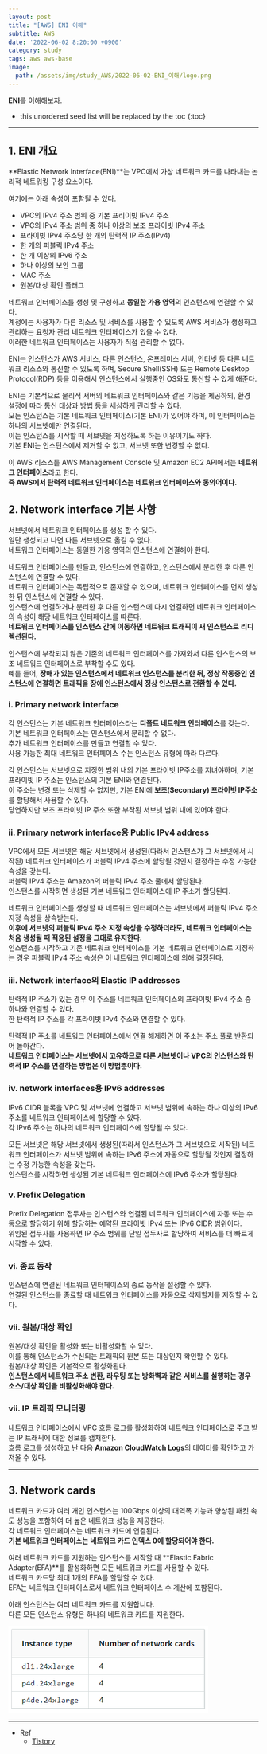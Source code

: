 ```yaml
---
layout: post
title: "[AWS] ENI 이해"
subtitle: AWS
date: '2022-06-02 8:20:00 +0900'
category: study
tags: aws aws-base
image:
  path: /assets/img/study_AWS/2022-06-02-ENI_이해/logo.png
---
```


**ENI**를 이해해보자.

<!--more-->

* this unordered seed list will be replaced by the toc
{:toc}

<hr/>

## 1. ENI 개요

**Elastic Network Interface(ENI)**는 VPC에서 가상 네트워크 카드를 나타내는 논리적 네트워킹 구성 요소이다.

여기에는 아래 속성이 포함될 수 있다.

* VPC의 IPv4 주소 범위 중 기본 프리이빗 IPv4 주소
* VPC의 IPv4 주소 범위 중 하나 이상의 보조 프라이빗 IPv4 주소
* 프라이빗 IPv4 주소당 한 개의 탄력적 IP 주소(IPv4)
* 한 개의 퍼블릭 IPv4 주소
* 한 개 이상의 IPv6 주소
* 하나 이상의 보안 그룹
* MAC 주소
* 원본/대상 확인 플래그

네트워크 인터페이스를 생성 및 구성하고 **동일한 가용 영역**의 인스턴스에 연결할 수 있다.<br>
계정에는 사용자가 다른 리소스 및 서비스를 사용할 수 있도록 AWS 서비스가 생성하고 관리하는 요청자 관리 네트워크 인터페이스가 있을 수 있다.<br>
이러한 네트워크 인터페이스는 사용자가 직접 관리할 수 없다.

ENI는 인스턴스가 AWS 서비스, 다른 인스턴스, 온프레미스 서버, 인터넷 등 다른 네트워크 리소스와 통신할 수 있도록 하며, Secure Shell(SSH) 또는 Remote Desktop Protocol(RDP) 등을 이용해서 인스턴스에서 실행중인 OS와도 통신할 수 있게 해준다.

ENI는 기본적으로 물리적 서버의 네트워크 인터페이스와 같은 기능을 제공하되, 환경 설정에 따라 통신 대상과 방법 등을 세심하게 관리할 수 있다.<br>
모든 인스턴스는 기본 네트워크 인터페이스(기본 ENI)가 있어야 하며, 이 인터페이스는 하나의 서브넷에만 연결된다. <br>
이는 인스턴스를 시작할 때 서브넷을 지정하도록 하는 이유이기도 하다. <br>
기본 ENI는 인스턴스에서 제거할 수 없고, 서브넷 또한 변경할 수 없다.

이 AWS 리소스를 AWS Management Console 및 Amazon EC2 API에서는 **네트워크 인터페이스**라고 한다.<br>
**즉 AWS에서 탄력적 네트워크 인터페이스는 네트워크 인터페이스와 동의어이다.**

## 2. Network interface 기본 사항

서브넷에서 네트워크 인터페이스를 생성 할 수 있다.<br>
일단 생성되고 나면 다른 서브넷으로 옮길 수 없다.<br>
네트워크 인터페이스는 동일한 가용 영역의 인스턴스에 연결해야 한다.

네트워크 인터페이스를 만들고, 인스턴스에 연결하고, 인스턴스에서 분리한 후 다른 인스턴스에 연결할 수 있다.<br>
네트워크 인터페이스는 독립적으로 존재할 수 있으며, 네트워크 인터페이스를 먼저 생성한 뒤 인스턴스에 연결할 수 있다.<br>
인스턴스에 연결하거나 분리한 후 다른 인스턴스에 다시 연결하면 네트워크 인터페이스의 속성이 해당 네트워크 인터페이스를 따른다. <br>
**네트워크 인터페이스를 인스턴스 간에 이동하면 네트워크 트래픽이 새 인스턴스로 리디렉션된다.**

인스턴스에 부착되지 않은 기존의 네트워크 인터페이스를 가져와서 다른 인스턴스의 보조 네트워크 인터페이스로 부착할 수도 있다.<br>
예를 들어, **장애가 있는 인스턴스에서 네트워크 인스턴스를 분리한 뒤, 정상 작동중인 인스턴스에 연결하면 트래픽을 장애 인스턴스에서 정상 인스턴스로 전환할 수 있다.**


### i. Primary network interface

각 인스턴스는 기본 네트워크 인터페이스라는 **디폴트 네트워크 인터페이스**를 갖는다. <br>
기본 네트워크 인터페이스는 인스턴스에서 분리할 수 없다. <br>
추가 네트워크 인터페이스를 만들고 연결할 수 있다. <br>
사용 가능한 최대 네트워크 인터페이스 수는 인스턴스 유형에 따라 다르다.

각 인스턴스는 서브넷으로 지정한 범위 내의 기본 프라이빗 IP주소를 지녀야하며, 기본 프라이빗 IP 주소는 인스턴스의 기본 ENI와 연결된다.<br>
이 주소는 변경 또는 삭제할 수 없지만, 기본 ENI에 **보조(Secondary) 프라이빗 IP주소**를 할당해서 사용할 수 있다.<br>
당연하지만 보조 프라이빗 IP 주소 또한 부착된 서브넷 범위 내에 있어야 한다.

### ii. Primary network interface용 Public IPv4 address

VPC에서 모든 서브넷은 해당 서브넷에서 생성된(따라서 인스턴스가 그 서브넷에서 시작된) 네트워크 인터페이스가 퍼블릭 IPv4 주소에 할당될 것인지 결정하는 수정 가능한 속성을 갖는다. <br>
퍼블릭 IPv4 주소는 Amazon의 퍼블릭 IPv4 주소 풀에서 할당된다. <br>
인스턴스를 시작하면 생성된 기본 네트워크 인터페이스에 IP 주소가 할당된다.

네트워크 인터페이스를 생성할 때 네트워크 인터페이스는 서브넷에서 퍼블릭 IPv4 주소 지정 속성을 상속받는다. <br>
**이후에 서브넷의 퍼블릭 IPv4 주소 지정 속성을 수정하더라도, 네트워크 인터페이스는 처음 생성될 때 적용된 설정을 그대로 유지한다.** <br>
인스턴스를 시작하고 기존 네트워크 인터페이스를 기본 네트워크 인터페이스로 지정하는 경우 퍼블릭 IPv4 주소 속성은 이 네트워크 인터페이스에 의해 결정된다.

### iii. Network interface의 Elastic IP addresses

탄력적 IP 주소가 있는 경우 이 주소를 네트워크 인터페이스의 프라이빗 IPv4 주소 중 하나와 연결할 수 있다. <br>
한 탄력적 IP 주소를 각 프라이빗 IPv4 주소와 연결할 수 있다.

탄력적 IP 주소를 네트워크 인터페이스에서 연결 해제하면 이 주소는 주소 풀로 반환되어 돌아간다. <br>
**네트워크 인터페이스는 서브넷에서 고유하므로 다른 서브넷이나 VPC의 인스턴스와 탄력적 IP 주소를 연결하는 방법은 이 방법뿐이다.**

### iv. network interfaces용 IPv6 addresses

IPv6 CIDR 블록을 VPC 및 서브넷에 연결하고 서브넷 범위에 속하는 하나 이상의 IPv6 주소를 네트워크 인터페이스에 할당할 수 있다. <br>
각 IPv6 주소는 하나의 네트워크 인터페이스에 할당될 수 있다.

모든 서브넷은 해당 서브넷에서 생성된(따라서 인스턴스가 그 서브넷으로 시작된) 네트워크 인터페이스가 서브넷 범위에 속하는 IPv6 주소에 자동으로 할당될 것인지 결정하는 수정 가능한 속성을 갖는다. <br>
인스턴스를 시작하면 생성된 기본 네트워크 인터페이스에 IPv6 주소가 할당된다.

### v. Prefix Delegation

Prefix Delegation 접두사는 인스턴스와 연결된 네트워크 인터페이스에 자동 또는 수동으로 할당하기 위해 할당하는 예약된 프라이빗 IPv4 또는 IPv6 CIDR 범위이다. <br>
위임된 접두사를 사용하면 IP 주소 범위를 단일 접두사로 할당하여 서비스를 더 빠르게 시작할 수 있다.

### vi. 종료 동작

인스턴스에 연결된 네트워크 인터페이스의 종료 동작을 설정할 수 있다. <br>
연결된 인스턴스를 종료할 때 네트워크 인터페이스를 자동으로 삭제할지를 지정할 수 있다.

### vii. 원본/대상 확인

원본/대상 확인을 활성화 또는 비활성화할 수 있다. <br>
이를 통해 인스턴스가 수신되는 트래픽의 원본 또는 대상인지 확인할 수 있다. <br>
원본/대상 확인은 기본적으로 활성화된다. <br>
**인스턴스에서 네트워크 주소 변환, 라우팅 또는 방화벽과 같은 서비스를 실행하는 경우 소스/대상 확인을 비활성화해야 한다.**

### vii. IP 트래픽 모니터링

네트워크 인터페이스에서 VPC 흐름 로그를 활성화하여 네트워크 인터페이스로 주고 받는 IP 트래픽에 대한 정보를 캡처한다. <br>
흐름 로그를 생성하고 난 다음 **Amazon CloudWatch Logs**의 데이터를 확인하고 가져올 수 있다.

<hr/>

## 3. Network cards

네트워크 카드가 여러 개인 인스턴스는 100Gbps 이상의 대역폭 기능과 향상된 패킷 속도 성능을 포함하여 더 높은 네트워크 성능을 제공한다. <br>
각 네트워크 인터페이스는 네트워크 카드에 연결된다. <br>
**기본 네트워크 인터페이스는 네트워크 카드 인덱스 0에 할당되어야 한다.**

여러 네트워크 카드를 지원하는 인스턴스를 시작할 때 **Elastic Fabric Adapter(EFA)**를 활성화하면 모든 네트워크 카드를 사용할 수 있다. <br>
네트워크 카드당 최대 1개의 EFA를 할당할 수 있다. <br>
EFA는 네트워크 인터페이스로서 네트워크 인터페이스 수 계산에 포함된다.

아래 인스턴스는 여러 네트워크 카드를 지원합니다. <br>
다른 모든 인스턴스 유형은 하나의 네트워크 카드를 지원한다.<br>

![Instance_type_Number_of_network_cards](/assets/img/study_AWS/2022-06-02-[AWS]_ENI_이해/Instance_type_Number_of_network_cards.png)

<hr/>


* Ref
  - [Tistory](https://kimjingo.tistory.com/197)